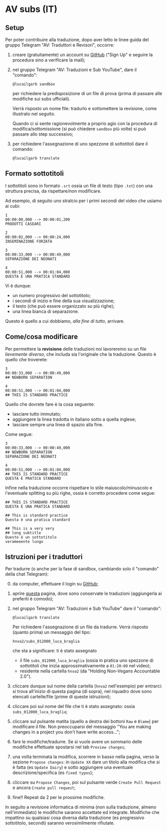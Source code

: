 # AV subs (IT)


## Setup

Per poter contribuire alla traduzione, dopo aver letto le linee guida
del gruppo Telegram "AV: Traduttori e Revisori", occorre:

1. creare (gratuitamente) un account su [GitHub](https://www.github.com) ("Sign
   Up" e seguire la procedura sino a verificare la mail);

2. nel gruppo Telegram "AV: Traduzioni e Sub YouTube", dare il "comando":

	```
	@lucailgarb sandbox
	```
	per richiedere la predisposizione di un file di prova (prima di
	passare alle modifiche sui subs ufficiali).
	
	Verrà risposto un nome file: tradurlo e sottomettere la revisione, 
	come illustrato nel seguito. 
	
	Quando ci si sente ragionevolmente a proprio agio con la procedura
    di modifica/sottomissione (si può chiedere `sandbox` più volte) si
    può passare allo step successivo;

3. per richiedere l'assegnazione di uno spezzone di sottotitoli dare
   il comando:
   
	```
	@lucailgarb translate
	```

## Formato sottotitoli 

I sottotitoli sono in formato `.srt` ossia un file di testo (tipo
`.txt`) con una struttura precisa, da rispettare/non modificare.

Ad esempio, di seguito uno stralcio per i primi secondi del video che usiamo
ai cubi:

```
1
00:00:00,000 --> 00:00:01,200
PRODOTTI CASEARI

2
00:00:02,000 --> 00:00:24,000
INSEMINAZIONE FORZATA

3
00:00:33,000 --> 00:00:49,000
SEPARAZIONE DEI NEONATI

4
00:00:51,000 --> 00:01:04,000
QUESTA È UNA PRATICA STANDARD
```

Vi è dunque:
* un numero progressivo del sottotitolo;
* i secondi di inizio e fine della sua visualizzazione;
* il testo (che può essere organizzato su più righe);
* una linea bianca di separazione.

Questo è quello a cui dobbiamo, *alla fine di tutto*, arrivare.


## Come/cosa modificare
Per permettere la **revisione** delle traduzioni noi lavoreremo su un file
*lievemente diverso*, che includa sia l'originale che la traduzione.
Questo è quello che troverete:
```
3
00:00:33,000 --> 00:00:49,000
## NEWBORN SEPARATION

4
00:00:51,000 --> 00:01:04,000
## THIS IS STANDARD PRACTICE

```

Quello che dovrete fare è la cosa seguente: 
* lasciare tutto immutato;
* aggiungere la linea tradotta in italiano sotto a quella inglese;
* lasciare sempre una linea di spazio alla fine.

Come segue:
```
3
00:00:33,000 --> 00:00:49,000
## NEWBORN SEPARATION
SEPARAZIONE DEI NEONATI

4
00:00:51,000 --> 00:01:04,000
## THIS IS STANDARD PRACTICE
QUESTA È PRATICA STANDARD

```

Infine nella traduzione occorre rispettare lo stile
maiuscolo/minuscolo e l'eventuale splitting su più righe, ossia è
corretto procedere come segue:
```
## THIS IS STANDARD PRACTICE
QUESTA È UNA PRATICA STANDARD

## This is standard practice
Questa è una pratica standard

## This is a very very
## long subtitle
Questo è un sottotitolo
verameeente lungo

```


## Istruzioni per i traduttori

Per tradurre (o anche per la fase di sandbox, cambiando solo il
"comando" della chat Telegram):

0. da computer, effettuare il login su [GitHub](https://www.github.com);

1. aprire [questa](https://github.com/lbraglia/av_it_subs) pagina, dove sono
   conservate le traduzioni (aggiungerla ai preferiti è comodo);

2. nel gruppo Telegram "AV: Traduzioni e Sub YouTube" dare il "comando":

	```
	@lucailgarb translate
	```
	Per richiedere l'assegnazione di un file da tradurre.
	Verrà risposto (quanto prima) un messaggio del tipo:
	
	```
	hnva2/subs_012000_luca_braglia
	```
	che sta a significare: ti è stato assegnato
	
	* il file
	`subs_012000_luca_braglia` (ossia in pratica uno spezzone di sottotitoli
	che inizia approssimativamente a `01:20:00` nel video);
	* residente nella cartella `hnva2` 
	(da "Holding Non-Vegans Accountable 2.0").

3. cliccare dunque sul nome della cartella (`hnva2` nell'esempio) per
   entrarci: si trova all'inizio di questa pagina (di sopra), nel
   riquadro dove sono elencati cartelle/file (prime di queste
   istruzioni);

4. cliccare poi sul nome del file che ti è stato assegnato: 
   ossia `subs_012000_luca_braglia`;

5. cliccare sul pulsante matita (quello a destra dei bottoni `Raw` e
   `Blame`) per modificare il file. Non preoccuparsi del messaggio
   "You are making changes in a project you don't have write
   access...";

6. fare le modifiche/tradurre. Se si vuole avere un sommario delle modifiche
   effettuate spostarsi nel tab `Preview changes`;

7. una volta terminata la modifica, scorrere in basso nella pagina,
   verso la sezione `Propose changes`: in `Update XX` dare un titolo
   alla modifica che si è fatta (es `Update Dairy`) e sotto aggiungere
   una eventuale descrizione/specifica (es `fixed typos`);

8. cliccare su `Propose Changes`, poi sul pulsante verde `Create Pull Request`
   e ancora `Create pull request`;

9. fine!! Repeat da 2 per le prossime modifiche.

In seguito a revisione informatica di minima (non sulla traduzione,
almeno nell'immediato) le modifiche saranno accettate ed integrate.
Modifiche che impattino su qualsiasi cosa diversa dalla traduzione (es
progressivo sottotitolo, secondi) saranno verosimilmente rifiutate.


<!-- ## Considerazioni sul workflow -->

<!-- Come pro vedo: -->

<!-- - se vi è priorità/urgenza, si può lavorare tutti sullo stesso file -->
<!--   contemporaneamente (anche se è *meglio suddividersi il lavoro*, es -->
<!--   sulla base dei secondi del video, per evitare di duplicare lo sforzo -->
<!--   di traduzione), rendendo il tutto più veloce; -->

<!-- - mi pare tutto sommato abbastanza semplice (per problemi ditemi): in -->
<!--   particolare i traduttori possono limitarsi a fare "solamente" i -->
<!--   traduttori - senza doversi preoccupare di altri aspetti -->
<!--   (es informatici) - mentre altri che magari sono meno -->
<!--   "prima scelta" in traduzione (come il sottoscritto) si possono -->
<!--   focalizzare su questi ultimi; -->
  
<!-- - non serve software particolare, non problemi di formato file / -->
<!--   sistemi operativi differenti, no file "volanti" inviati per mail; -->

<!-- - immediato lo stato di avanzamento delle varie traduzioni, anche più -->
<!--   facile prioritarizzare. -->
